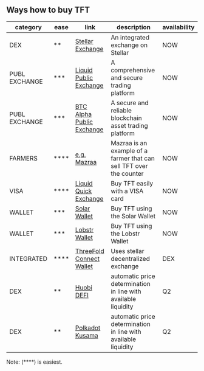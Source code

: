 ## Ways how to buy TFT

| category      | ease | link                                               | description                                                         | availability |
| ------------- | ---- | -------------------------------------------------- | ------------------------------------------------------------------- | ------------ |
| DEX           | **   | [Stellar Exchange](tft_stellar_dex)                | An integrated exchange on Stellar                                   | NOW          |
| PUBL EXCHANGE | ***  | [Liquid Public Exchange](tft_liquid)               | A comprehensive and secure trading platform                         | NOW          |
| PUBL EXCHANGE | ***  | [BTC Alpha Public Exchange](tft_btc_alpha)         | A secure and reliable blockchain asset trading platform             | NOW          |
| FARMERS       | **** | [e.g. Mazraa](https://www.mazraa.io/)              | Mazraa is an example of a farmer that can sell TFT over the counter | NOW          |
| VISA          | **** | [Liquid Quick Exchange](tft_liquid_quick_exchange) | Buy TFT easily with a VISA card                                     | NOW          |
| WALLET        | ***  | [Solar Wallet](solar_wallet)                       | Buy TFT using the Solar Wallet                                      | NOW          |
| WALLET        | ***  | [Lobstr Wallet](lobstr_wallet)                     | Buy TFT using the Lobstr Wallet                                     | NOW          |
| INTEGRATED    | **** | [ThreeFold Connect Wallet](threefold_connect_btc)  | Uses stellar decentralized exchange                                 | DEX          | ** | [Binance Smart Chain DEFI](tft_binance_defi) | automatic price determination in line with available liquidity | NOW |
| DEX           | **   | [Huobi DEFI](tft_huobi_defi)                       | automatic price determination in line with available liquidity      | Q2           |
| DEX           | **   | [Polkadot Kusama](tft_polkadot_kusama)             | automatic price determination in line with available liquidity      | Q2           |

Note: (****) is easiest.